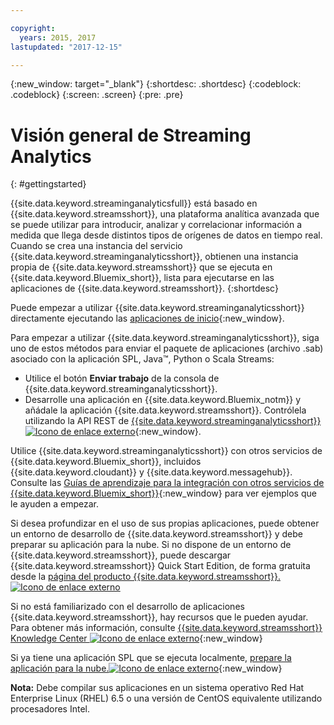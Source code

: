 ```yaml
---

copyright:
  years: 2015, 2017
lastupdated: "2017-12-15"

---
```


<!-- Attribute definitions -->
{:new_window: target="_blank"}
{:shortdesc: .shortdesc}
{:codeblock: .codeblock}
{:screen: .screen}
{:pre: .pre}


# Visión general de Streaming Analytics
{: #gettingstarted}

{{site.data.keyword.streaminganalyticsfull}} está basado en {{site.data.keyword.streamsshort}}, una plataforma analítica avanzada que se puede utilizar para introducir, analizar y correlacionar información a medida que llega desde distintos tipos de orígenes de datos en tiempo real. Cuando se crea una instancia del servicio {{site.data.keyword.streaminganalyticsshort}}, obtienen una instancia propia de
{{site.data.keyword.streamsshort}} que se ejecuta en {{site.data.keyword.Bluemix_short}}, lista para ejecutarse en las aplicaciones de {{site.data.keyword.streamsshort}}.
{:shortdesc}

Puede empezar a utilizar {{site.data.keyword.streaminganalyticsshort}} directamente ejecutando las [aplicaciones de inicio](/docs/services/StreamingAnalytics/t_starter_app_deploy.html){:new_window}.

Para empezar a utilizar {{site.data.keyword.streaminganalyticsshort}}, siga uno de estos métodos para enviar el paquete de aplicaciones (archivo .sab) asociado con la aplicación SPL, Java™, Python o Scala Streams:
* Utilice el botón **Enviar trabajo** de la consola de {{site.data.keyword.streaminganalyticsshort}}.
* Desarrolle una aplicación en {{site.data.keyword.Bluemix_notm}} y añádale la aplicación {{site.data.keyword.streamsshort}}. Contrólela utilizando la API REST de [{{site.data.keyword.streaminganalyticsshort}} ![Icono de enlace externo](../../icons/launch-glyph.svg "Icono de enlace externo")](https://console.ng.bluemix.net/apidocs/220){:new_window}.

Utilice {{site.data.keyword.streaminganalyticsshort}} con otros servicios de {{site.data.keyword.Bluemix_short}}, incluidos {{site.data.keyword.cloudant}} y {{site.data.keyword.messagehub}}. Consulte las [Guías de aprendizaje para la integración con otros servicios de {{site.data.keyword.Bluemix_short}}](/docs/services/StreamingAnalytics/r_integrating_cloudant_rest.html){:new_window} para ver ejemplos que le ayuden a empezar.

Si desea profundizar en el uso de sus propias aplicaciones, puede obtener un entorno de desarrollo de {{site.data.keyword.streamsshort}} y debe preparar su aplicación para la nube. Si no dispone de un entorno de {{site.data.keyword.streamsshort}}, puede descargar {{site.data.keyword.streamsshort}} Quick Start Edition, de forma gratuita desde la [página del producto {{site.data.keyword.streamsshort}}.![Icono de enlace externo](../../icons/launch-glyph.svg "Icono de enlace externo")](https://www.ibm.com/analytics/us/en/technology/stream-computing/#products)

Si no está familiarizado con el desarrollo de aplicaciones {{site.data.keyword.streamsshort}}, hay recursos que le pueden ayudar. Para obtener más información, consulte [{{site.data.keyword.streamsshort}} Knowledge Center ![Icono de enlace externo](../../icons/launch-glyph.svg "Icono de enlace externo")](https://www.ibm.com/support/knowledgecenter/en/SSCRJU_4.2.0/com.ibm.streams.welcome.doc/doc/kc-homepage.html){:new_window}

Si ya tiene una aplicación SPL que se ejecuta localmente, [prepare la aplicación para la nube.![Icono de enlace externo](../../icons/launch-glyph.svg "Icono de enlace externo")](https://developer.ibm.com/streamsdev/docs/getting-spl-application-ready-cloud/){:new_window}

**Nota:** Debe compilar sus aplicaciones en un sistema operativo Red Hat Enterprise Linux (RHEL) 6.5 o una versión de CentOS equivalente utilizando procesadores Intel.
